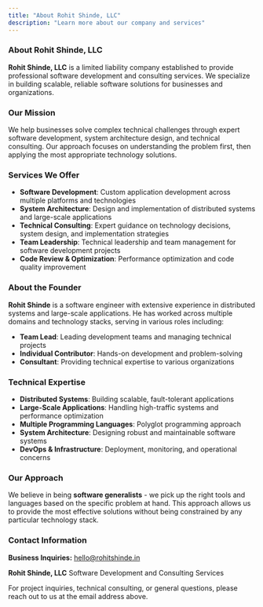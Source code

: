 ```yaml
---
title: "About Rohit Shinde, LLC"
description: "Learn more about our company and services"
---
```


### About Rohit Shinde, LLC

**Rohit Shinde, LLC** is a limited liability company established to provide professional software development and consulting services. We specialize in building scalable, reliable software solutions for businesses and organizations.

### Our Mission

We help businesses solve complex technical challenges through expert software development, system architecture design, and technical consulting. Our approach focuses on understanding the problem first, then applying the most appropriate technology solutions.

### Services We Offer

- **Software Development**: Custom application development across multiple platforms and technologies
- **System Architecture**: Design and implementation of distributed systems and large-scale applications
- **Technical Consulting**: Expert guidance on technology decisions, system design, and implementation strategies
- **Team Leadership**: Technical leadership and team management for software development projects
- **Code Review & Optimization**: Performance optimization and code quality improvement

### About the Founder

**Rohit Shinde** is a software engineer with extensive experience in distributed systems and large-scale applications. He has worked across multiple domains and technology stacks, serving in various roles including:

- **Team Lead**: Leading development teams and managing technical projects
- **Individual Contributor**: Hands-on development and problem-solving
- **Consultant**: Providing technical expertise to various organizations

### Technical Expertise

- **Distributed Systems**: Building scalable, fault-tolerant applications
- **Large-Scale Applications**: Handling high-traffic systems and performance optimization
- **Multiple Programming Languages**: Polyglot programming approach
- **System Architecture**: Designing robust and maintainable software systems
- **DevOps & Infrastructure**: Deployment, monitoring, and operational concerns

### Our Approach

We believe in being **software generalists** - we pick up the right tools and languages based on the specific problem at hand. This approach allows us to provide the most effective solutions without being constrained by any particular technology stack.

### Contact Information

**Business Inquiries:** hello@rohitshinde.in

**Rohit Shinde, LLC**
Software Development and Consulting Services

For project inquiries, technical consulting, or general questions, please reach out to us at the email address above.